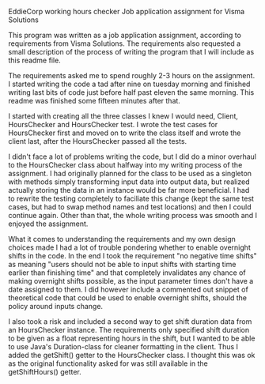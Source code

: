 EddieCorp working hours checker
Job application assignment for Visma Solutions

This program was written as a job application assignment, according to requirements from Visma Solutions. The
requirements also requested a small description of the process of writing the program that I will include as this
readme file.

The requirements asked me to spend roughly 2-3 hours on the assignment. I started writing the code a tad after nine on
tuesday morning and finished writing last bits of code just before half past eleven the same morning. This readme was
finished some fifteen minutes after that.

I started with creating all the three classes I knew I would need, Client, HoursChecker and HoursChecker test. I wrote 
the test cases for HoursChecker first and moved on to write the class itself and wrote the client last, after the 
HoursChecker passed all the tests.

I didn't face a lot of problems writing the code, but I did do a minor overhaul to the HoursChecker class about halfway 
into my writing process of the assignment. I had originally planned for the class to be used as a singleton with methods
simply transforming input data into output data, but realized actually storing the data in an instance would be far more
beneficial. I had to rewrite the testing completely to faciliate this change (kept the same test cases, but had to swap 
method names and test locations) and then I could continue again. Other than that, the whole writing process was smooth
and I enjoyed the assignment.

What it comes to understanding the requirements and my own design choices made I had a lot of trouble pondering whether
to enable overnight shifts in the code. In the end I took the requirement "no negative time shifts" as meaning "users
should not be able to input shifts with starting time earlier than finishing time" and that completely invalidates any
chance of making overnight shifts possible, as the input parameter times don't have a date assigned to them. I did
however include a commented out snippet of theoretical code that could be used to enable overnight shifts, should the
policy around inputs change.

I also took a risk and included a second way to get shift duration data from an HoursChecker instance. The requirements
only specified shift duration to be given as a float representing hours in the shift, but I wanted to be able to use
Java's Duration-class for cleaner formatting in the client. Thus I added the getShift() getter to the HoursChecker class.
I thought this was ok as the original functionality asked for was still available in the getShiftHours() getter.